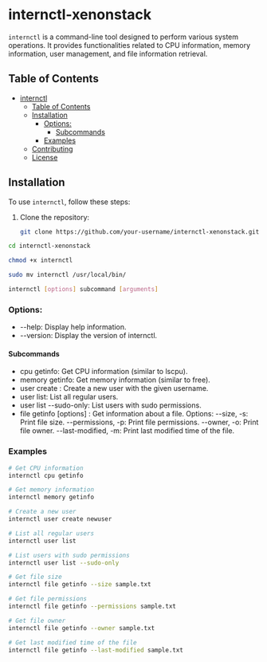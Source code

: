 # internctl-xenonstack

`internctl` is a command-line tool designed to perform various system operations. It provides functionalities related to CPU information, memory information, user management, and file information retrieval.

## Table of Contents
- [internctl](#internctl)
  - [Table of Contents](#table-of-contents)
  - [Installation](#installation)
    - [Options:](#options)
      - [Subcommands](#subcommands)
    - [Examples](#examples)
  - [Contributing](#contributing)
  - [License](#license)

## Installation

To use `internctl`, follow these steps:

1. Clone the repository:

   ```bash
   git clone https://github.com/your-username/internctl-xenonstack.git
   
```bash
cd internctl-xenonstack
``````
```bash 
chmod +x internctl
```
```bash
sudo mv internctl /usr/local/bin/

```
```bash
internctl [options] subcommand [arguments]

```

### Options:
- --help: Display help information.
- --version: Display the version of internctl.
#### Subcommands
- cpu getinfo: Get CPU information (similar to lscpu).
- memory getinfo: Get memory information (similar to free).
- user create <username>: Create a new user with the given username.
- user list: List all regular users.
- user list --sudo-only: List users with sudo permissions.
- file getinfo [options] <file-name>: Get information about a file.
Options:
 --size, -s: Print file size.
 --permissions, -p: Print file permissions.
 --owner, -o: Print file owner.
 --last-modified, -m: Print last modified time of the file.

 ### Examples

 ```bash
 # Get CPU information
internctl cpu getinfo

# Get memory information
internctl memory getinfo

# Create a new user
internctl user create newuser

# List all regular users
internctl user list

# List users with sudo permissions
internctl user list --sudo-only

# Get file size
internctl file getinfo --size sample.txt

# Get file permissions
internctl file getinfo --permissions sample.txt

# Get file owner
internctl file getinfo --owner sample.txt

# Get last modified time of the file
internctl file getinfo --last-modified sample.txt
```
